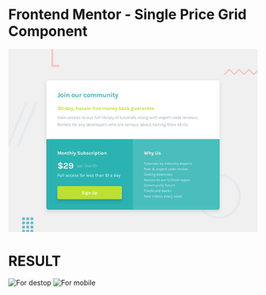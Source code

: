 # Frontend Mentor - Single Price Grid Component

![Design preview for the Single Price Grid Component coding challenge](./design/desktop-preview.jpg)

# RESULT
![For destop](./images/destop)
![For mobile](./images/mobile)